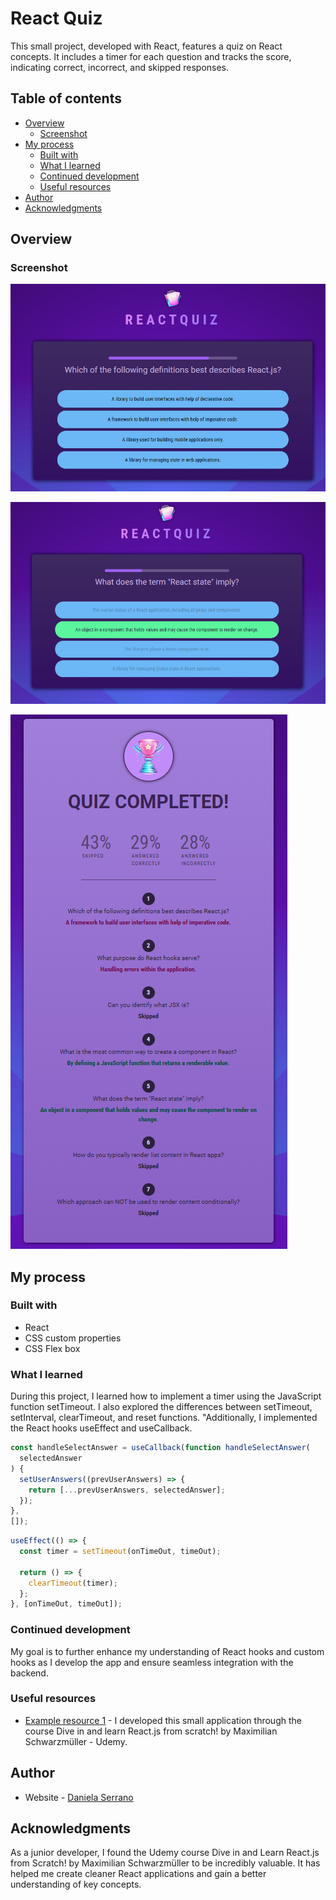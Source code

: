 # React Quiz

This small project, developed with React, features a quiz on React concepts. It includes a timer for each question and tracks the score, indicating correct, incorrect, and skipped responses.

## Table of contents

- [Overview](#overview)
  - [Screenshot](#screenshot)
- [My process](#my-process)
  - [Built with](#built-with)
  - [What I learned](#what-i-learned)
  - [Continued development](#continued-development)
  - [Useful resources](#useful-resources)
- [Author](#author)
- [Acknowledgments](#acknowledgments)

## Overview

### Screenshot

![](./src/assets/screenshot.png)

![](./src/assets/screenshot_right_answer.png)

![](./src/assets/score_screenshot.png)

## My process

### Built with

- React
- CSS custom properties
- CSS Flex box

### What I learned

During this project, I learned how to implement a timer using the JavaScript function setTimeout. I also explored the differences between setTimeout, setInterval, clearTimeout, and reset functions. "Additionally, I implemented the React hooks useEffect and useCallback.

```js
const handleSelectAnswer = useCallback(function handleSelectAnswer(
  selectedAnswer
) {
  setUserAnswers((prevUserAnswers) => {
    return [...prevUserAnswers, selectedAnswer];
  });
},
[]);
```

```js
useEffect(() => {
  const timer = setTimeout(onTimeOut, timeOut);

  return () => {
    clearTimeout(timer);
  };
}, [onTimeOut, timeOut]);
```

### Continued development

My goal is to further enhance my understanding of React hooks and custom hooks as I develop the app and ensure seamless integration with the backend.

### Useful resources

- [Example resource 1](https://www.udemy.com) - I developed this small application through the course Dive in and learn React.js from scratch! by Maximilian Schwarzmüller - Udemy.

## Author

- Website - [Daniela Serrano](https://github.com/danielaser)

## Acknowledgments

As a junior developer, I found the Udemy course Dive in and Learn React.js from Scratch! by Maximilian Schwarzmüller to be incredibly valuable. It has helped me create cleaner React applications and gain a better understanding of key concepts.
